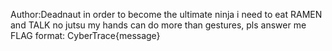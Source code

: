 Author:Deadnaut
in order to become the ultimate ninja i need to eat RAMEN and TALK no jutsu
my hands can do more than gestures, pls answer me
FLAG format: CyberTrace{message}
